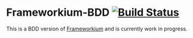 Frameworkium-BDD [![Build Status][status-svg]][status]
======================================================

This is a BDD version of [Frameworkium][frameworkium] and is currently work in progress.

[status-svg]: https://travis-ci.org/Frameworkium/frameworkium-bdd.svg?branch=master
[status]: https://travis-ci.org/Frameworkium/frameworkium-bdd
[frameworkium]: https://github.com/Frameworkium/frameworkium
